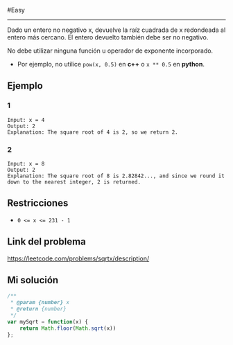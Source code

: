 #Easy 
____
Dado un entero no negativo x, devuelve la raíz cuadrada de x redondeada al entero más cercano. El entero devuelto también debe ser no negativo.  
  
No debe utilizar ninguna función u operador de exponente incorporado.  

- Por ejemplo, no utilice `pow(x, 0.5)` en **c++** o `x ** 0.5` en **python**.
## Ejemplo
### 1

```
Input: x = 4
Output: 2
Explanation: The square root of 4 is 2, so we return 2.
```
### 2

```
Input: x = 8
Output: 2
Explanation: The square root of 8 is 2.82842..., and since we round it down to the nearest integer, 2 is returned.
```
## Restricciones

- `0 <= x <= 231 - 1`
## Link del problema

https://leetcode.com/problems/sqrtx/description/
## Mi solución

```js
/**
 * @param {number} x
 * @return {number}
 */
var mySqrt = function(x) {
    return Math.floor(Math.sqrt(x))
};
```
